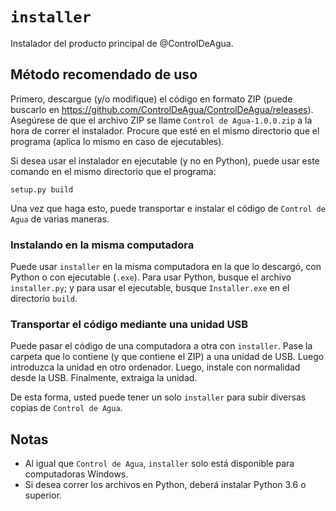 # `installer`
Instalador del producto principal de @ControlDeAgua.

## Método recomendado de uso

Primero, descargue (y/o modifique) el código en formato ZIP (puede buscarlo en https://github.com/ControlDeAgua/ControlDeAgua/releases). Asegúrese de que el archivo
ZIP se llame `Control de Agua-1.0.0.zip` a la hora de correr el instalador. Procure que esté en el mismo directorio que el programa (aplica
lo mismo en caso de ejecutables).

Si desea usar el instalador en ejecutable (y no en Python), puede usar este comando en el mismo directorio que el programa:

```
setup.py build
```

Una vez que haga esto, puede transportar e instalar
el código de `Control de Agua` de varias maneras.

### Instalando en la misma computadora

Puede usar `installer` en la misma computadora en la que lo descargó, con Python o con ejecutable (`.exe`). Para usar Python,
busque el archivo `installer.py`; y para usar el ejecutable, busque `Installer.exe` en el directorio `build`.

### Transportar el código mediante una unidad USB

Puede pasar el código de una computadora a otra con `installer`. Pase la carpeta que lo contiene (y que contiene el ZIP) a una unidad de USB. Luego
introduzca la unidad en otro ordenador. Luego, instale con normalidad desde la USB. Finalmente, extraiga la unidad.

De esta forma, usted puede tener un solo `installer` para subir diversas copias de `Control de Agua`.

## Notas

- Al igual que `Control de Agua`, `installer` solo está disponible para computadoras Windows.
- Si desea correr los archivos en Python, deberá instalar Python 3.6 o superior.

